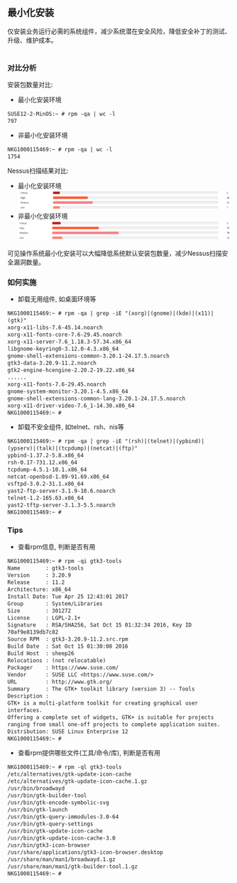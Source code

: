 ## 最小化安装
仅安装业务运行必需的系统组件，减少系统潜在安全风险，降低安全补丁的测试、升级、维护成本。
<br><br>
### 对比分析
安装包数量对比:
* 最小化安装环境
```
SUSE12-2-MinOS:~ # rpm -qa | wc -l
797
```
* 非最小化安装环境
```
NKG1000115469:~ # rpm -qa | wc -l
1754
```
Nessus扫描结果对比:
* 最小化安装环境
![Nessus-Report](images/nessus_mini_os.png) 
* 非最小化安装环境
![Nessus-Report](images/nessus_normal_os.png) 

可见操作系统最小化安装可以大幅降低系统默认安装包数量，减少Nessus扫描安全漏洞数量。

### 如何实施
* 卸载无用组件, 如桌面环境等
```
NKG1000115469:~ # rpm -qa | grep -iE "(xorg)|(gnome)|(kde)|(x11)|(gtk)"
xorg-x11-libs-7.6-45.14.noarch
xorg-x11-fonts-core-7.6-29.45.noarch
xorg-x11-server-7.6_1.18.3-57.34.x86_64
libgnome-keyring0-3.12.0-4.3.x86_64
gnome-shell-extensions-common-3.20.1-24.17.5.noarch
gtk3-data-3.20.9-11.2.noarch
gtk2-engine-hcengine-2.20.2-19.22.x86_64
......
xorg-x11-fonts-7.6-29.45.noarch
gnome-system-monitor-3.20.1-4.5.x86_64
gnome-shell-extensions-common-lang-3.20.1-24.17.5.noarch
xorg-x11-driver-video-7.6_1-14.30.x86_64
NKG1000115469:~ #
```
* 卸载不安全组件, 如telnet、rsh、nis等
```
NKG1000115469:~ # rpm -qa | grep -iE "(rsh)|(telnet)|(ypbind)|(ypserv)|(talk)|(tcpdump)|(netcat)|(ftp)"
ypbind-1.37.2-5.8.x86_64
rsh-0.17-731.12.x86_64
tcpdump-4.5.1-10.1.x86_64
netcat-openbsd-1.89-91.69.x86_64
vsftpd-3.0.2-31.1.x86_64
yast2-ftp-server-3.1.9-10.6.noarch
telnet-1.2-165.63.x86_64
yast2-tftp-server-3.1.3-5.5.noarch
NKG1000115469:~ #
```
### Tips
* 查看rpm信息, 判断是否有用
```
NKG1000115469:~ # rpm -qi gtk3-tools
Name        : gtk3-tools
Version     : 3.20.9
Release     : 11.2
Architecture: x86_64
Install Date: Tue Apr 25 12:43:01 2017
Group       : System/Libraries
Size        : 301272
License     : LGPL-2.1+
Signature   : RSA/SHA256, Sat Oct 15 01:32:34 2016, Key ID 70af9e8139db7c82
Source RPM  : gtk3-3.20.9-11.2.src.rpm
Build Date  : Sat Oct 15 01:30:08 2016
Build Host  : sheep26
Relocations : (not relocatable)
Packager    : https://www.suse.com/
Vendor      : SUSE LLC <https://www.suse.com/>
URL         : http://www.gtk.org/
Summary     : The GTK+ toolkit library (version 3) -- Tools
Description :
GTK+ is a multi-platform toolkit for creating graphical user interfaces.
Offering a complete set of widgets, GTK+ is suitable for projects
ranging from small one-off projects to complete application suites.
Distribution: SUSE Linux Enterprise 12
NKG1000115469:~ #
```
* 查看rpm提供哪些文件(工具/命令/库), 判断是否有用
```
NKG1000115469:~ # rpm -ql gtk3-tools
/etc/alternatives/gtk-update-icon-cache
/etc/alternatives/gtk-update-icon-cache.1.gz
/usr/bin/broadwayd
/usr/bin/gtk-builder-tool
/usr/bin/gtk-encode-symbolic-svg
/usr/bin/gtk-launch
/usr/bin/gtk-query-immodules-3.0-64
/usr/bin/gtk-query-settings
/usr/bin/gtk-update-icon-cache
/usr/bin/gtk-update-icon-cache-3.0
/usr/bin/gtk3-icon-browser
/usr/share/applications/gtk3-icon-browser.desktop
/usr/share/man/man1/broadwayd.1.gz
/usr/share/man/man1/gtk-builder-tool.1.gz
NKG1000115469:~ #
```
